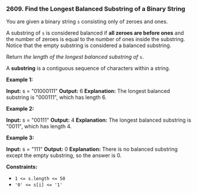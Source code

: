 ### 2609\. Find the Longest Balanced Substring of a Binary String

You are given a binary string `s` consisting only of zeroes and ones.

A substring of `s` is considered balanced if **all zeroes are before ones** and the number of zeroes is equal to the number of ones inside the substring. Notice that the empty substring is considered a balanced substring.

Return _the length of the longest balanced substring of_ `s`.

A **substring** is a contiguous sequence of characters within a string.

**Example 1:**

**Input:** s = "01000111"
**Output:** 6
**Explanation:** The longest balanced substring is "000111", which has length 6.

**Example 2:**

**Input:** s = "00111"
**Output:** 4
**Explanation:** The longest balanced substring is "0011", which has length 4. 

**Example 3:**

**Input:** s = "111"
**Output:** 0
**Explanation:** There is no balanced substring except the empty substring, so the answer is 0.

**Constraints:**

*   `1 <= s.length <= 50`
*   `'0' <= s[i] <= '1'`
